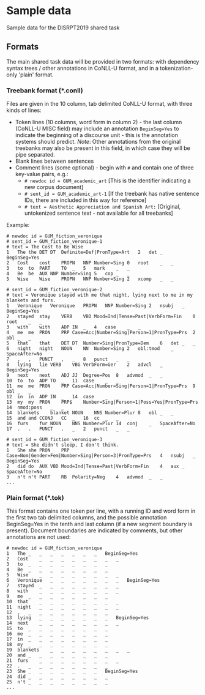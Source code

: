 # Sample data

Sample data for the DISRPT2019 shared task

## Formats

The main shared task data will be provided in two formats: with dependency syntax trees / other annotations in CoNLL-U format, and in a tokenization-only 'plain' format.

### Treebank format (*.conll)

Files are given in the 10 column, tab delimited CoNLL-U format, with three kinds of lines:
  * Token lines (10 columns, word form in column 2) - the last column (CoNLL-U MISC field) may include an annotation `BeginSeg=Yes` to indicate the beginning of a discourse unit - this is the annotation systems should predict. *Note*: Other annotations from the original treebanks may also be present in this field, in which case they will be pipe separated.
  * Blank lines between sentences
  * Comment lines (some optional) - begin with `#` and contain one of three key-value pairs, e.g.:
    * `# newdoc id = GUM_academic_art`  [This is the identifier indicating a new corpus document]
    * `# sent_id = GUM_academic_art-1`  [If the treebank has native sentence IDs, there are included in this way for reference]
    * `# text = Aesthetic Appreciation and Spanish Art:` [Original, untokenized sentence text - not available for all treebanks]

Example:

```
# newdoc id = GUM_fiction_veronique
# sent_id = GUM_fiction_veronique-1
# text = The Cost to Be Wise
1	The	the	DET	DT	Definite=Def|PronType=Art	2	det	_	BeginSeg=Yes
2	Cost	cost	PROPN	NNP	Number=Sing	0	root	_	_
3	to	to	PART	TO	_	5	mark	_	_
4	Be	be	AUX	NNP	Number=Sing	5	cop	_	_
5	Wise	Wise	PROPN	NNP	Number=Sing	2	xcomp	_	_

# sent_id = GUM_fiction_veronique-2
# text = Veronique stayed with me that night, lying next to me in my blankets and furs.
1	Veronique	Veronique	PROPN	NNP	Number=Sing	2	nsubj	_	BeginSeg=Yes
2	stayed	stay	VERB	VBD	Mood=Ind|Tense=Past|VerbForm=Fin	0	root	_	_
3	with	with	ADP	IN	_	4	case	_	_
4	me	me	PRON	PRP	Case=Acc|Number=Sing|Person=1|PronType=Prs	2	obl	_	_
5	that	that	DET	DT	Number=Sing|PronType=Dem	6	det	_	_
6	night	night	NOUN	NN	Number=Sing	2	obl:tmod	_	SpaceAfter=No
7	,	,	PUNCT	,	_	8	punct	_	_
8	lying	lie	VERB	VBG	VerbForm=Ger	2	advcl	_	BeginSeg=Yes
9	next	next	ADJ	JJ	Degree=Pos	8	advmod	_	_
10	to	to	ADP	TO	_	11	case	_	_
11	me	me	PRON	PRP	Case=Acc|Number=Sing|Person=1|PronType=Prs	9	obl	_	_
12	in	in	ADP	IN	_	14	case	_	_
13	my	my	PRON	PRP$	Number=Sing|Person=1|Poss=Yes|PronType=Prs	14	nmod:poss	_	_
14	blankets	blanket	NOUN	NNS	Number=Plur	8	obl	_	_
15	and	and	CCONJ	CC	_	16	cc	_	_
16	furs	fur	NOUN	NNS	Number=Plur	14	conj	_	SpaceAfter=No
17	.	.	PUNCT	.	_	2	punct	_	_

# sent_id = GUM_fiction_veronique-3
# text = She didn't sleep, I don't think.
1	She	she	PRON	PRP	Case=Nom|Gender=Fem|Number=Sing|Person=3|PronType=Prs	4	nsubj	_	BeginSeg=Yes
2	did	do	AUX	VBD	Mood=Ind|Tense=Past|VerbForm=Fin	4	aux	_	SpaceAfter=No
3	n't	n't	PART	RB	Polarity=Neg	4	advmod	_	_
...
```

### Plain format (*.tok)

This format contains one token per line, with a running ID and word form in the first two tab delimited columns, and the possible annotation BeginSeg=Yes in the tenth and last column (if a new segment boundary is present). Document boundaries are indicated by comments, but other annotations are not used:

```
# newdoc id = GUM_fiction_veronique
1	The	_	_	_	_	_	_	_	BeginSeg=Yes
2	Cost	_	_	_	_	_	_	_	_
3	to	_	_	_	_	_	_	_	_
4	Be	_	_	_	_	_	_	_	_
5	Wise	_	_	_	_	_	_	_	_
6	Veronique	_	_	_	_	_	_	_	BeginSeg=Yes
7	stayed	_	_	_	_	_	_	_	_
8	with	_	_	_	_	_	_	_	_
9	me	_	_	_	_	_	_	_	_
10	that	_	_	_	_	_	_	_	_
11	night	_	_	_	_	_	_	_	_
12	,	_	_	_	_	_	_	_	_
13	lying	_	_	_	_	_	_	_	BeginSeg=Yes
14	next	_	_	_	_	_	_	_	_
15	to	_	_	_	_	_	_	_	_
16	me	_	_	_	_	_	_	_	_
17	in	_	_	_	_	_	_	_	_
18	my	_	_	_	_	_	_	_	_
19	blankets	_	_	_	_	_	_	_	_
20	and	_	_	_	_	_	_	_	_
21	furs	_	_	_	_	_	_	_	_
22	.	_	_	_	_	_	_	_	_
23	She	_	_	_	_	_	_	_	BeginSeg=Yes
24	did	_	_	_	_	_	_	_	_
25	n't	_	_	_	_	_	_	_	_
...
```
